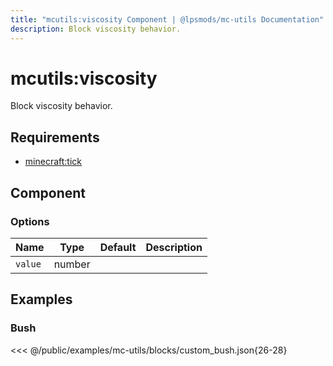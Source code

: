 ```yaml
---
title: "mcutils:viscosity Component | @lpsmods/mc-utils Documentation"
description: Block viscosity behavior.
---
```


# mcutils:viscosity

Block viscosity behavior.

## Requirements

- [minecraft:tick](https://learn.microsoft.com/en-us/minecraft/creator/reference/content/blockreference/examples/blockcomponents/minecraftblock_tick)

## Component

### Options

| Name    | Type   | Default | Description |
| ------- | ------ | ------- | ----------- |
| `value` | number |         |             |

## Examples

### Bush

<<< @/public/examples/mc-utils/blocks/custom_bush.json{26-28}
